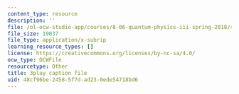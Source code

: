 ```yaml
---
content_type: resource
description: ''
file: /ol-ocw-studio-app/courses/8-06-quantum-physics-iii-spring-2018/48cf96be24585f7dad230ede54718bd6_papfq4sdC3w.vtt
file_size: 19037
file_type: application/x-subrip
learning_resource_types: []
license: https://creativecommons.org/licenses/by-nc-sa/4.0/
ocw_type: OCWFile
resourcetype: Other
title: 3play caption file
uid: 48cf96be-2458-5f7d-ad23-0ede54718bd6
---
```

